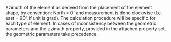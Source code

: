 ﻿Azimuth of the element as derived from the placement of the element shape, by convention: North = 0' and measurement is done clockwise (I.e. east = 90', if unit is grad). The calculation procedure will be specific for each type of element.  In cases of inconsistency between the geometric parameters and the azimuth property, provided in the attached property set, the geometric parameters take precedence.
